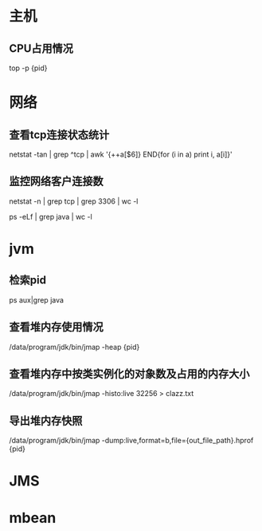 # 主机
## CPU占用情况

top -p {pid}

# 网络
## 查看tcp连接状态统计
netstat -tan | grep ^tcp | awk '{++a[$6]} END{for (i in a) print i, a[i]}'

## 监控网络客户连接数
netstat -n | grep tcp | grep 3306 | wc -l

ps -eLf | grep java | wc -l

# jvm
## 检索pid
ps aux|grep java
## 查看堆内存使用情况
/data/program/jdk/bin/jmap -heap {pid}
## 查看堆内存中按类实例化的对象数及占用的内存大小
/data/program/jdk/bin/jmap -histo:live 32256 > clazz.txt
## 导出堆内存快照
/data/program/jdk/bin/jmap -dump:live,format=b,file={out_file_path}.hprof {pid}


# JMS
# mbean